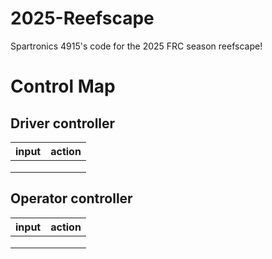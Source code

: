 # 2025-Reefscape

Spartronics 4915's code for the 2025 FRC season reefscape!

# Control Map

## Driver controller

| input   | action |
| -------- | ------- |
|   |     |
|  |      |
|     |     |

## Operator controller
| input   | action |
| -------- | ------- |
|   |     |
|  |      |
|     |     |